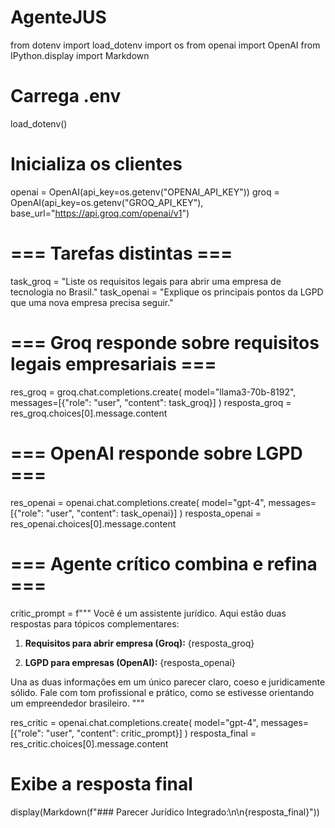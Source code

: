 # AgenteJUS

from dotenv import load_dotenv
import os
from openai import OpenAI
from IPython.display import Markdown

# Carrega .env
load_dotenv()

# Inicializa os clientes
openai = OpenAI(api_key=os.getenv("OPENAI_API_KEY"))
groq = OpenAI(api_key=os.getenv("GROQ_API_KEY"), base_url="https://api.groq.com/openai/v1")

# === Tarefas distintas ===
task_groq = "Liste os requisitos legais para abrir uma empresa de tecnologia no Brasil."
task_openai = "Explique os principais pontos da LGPD que uma nova empresa precisa seguir."

# === Groq responde sobre requisitos legais empresariais ===
res_groq = groq.chat.completions.create(
    model="llama3-70b-8192",
    messages=[{"role": "user", "content": task_groq}]
)
resposta_groq = res_groq.choices[0].message.content

# === OpenAI responde sobre LGPD ===
res_openai = openai.chat.completions.create(
    model="gpt-4",
    messages=[{"role": "user", "content": task_openai}]
)
resposta_openai = res_openai.choices[0].message.content

# === Agente crítico combina e refina ===
critic_prompt = f"""
Você é um assistente jurídico. Aqui estão duas respostas para tópicos complementares:

1. **Requisitos para abrir empresa (Groq):**
{resposta_groq}

2. **LGPD para empresas (OpenAI):**
{resposta_openai}

Una as duas informações em um único parecer claro, coeso e juridicamente sólido. Fale com tom profissional e prático, como se estivesse orientando um empreendedor brasileiro.
"""

res_critic = openai.chat.completions.create(
    model="gpt-4",
    messages=[{"role": "user", "content": critic_prompt}]
)
resposta_final = res_critic.choices[0].message.content

# Exibe a resposta final
display(Markdown(f"### Parecer Jurídico Integrado:\n\n{resposta_final}"))

